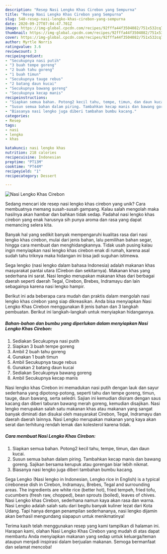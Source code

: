 ```yaml
---
description: "Resep Nasi Lengko Khas Cirebon yang Sempurna"
title: "Resep Nasi Lengko Khas Cirebon yang Sempurna"
slug: 540-resep-nasi-lengko-khas-cirebon-yang-sempurna
date: 2020-09-27T07:04:47.701Z
image: https://img-global.cpcdn.com/recipes/92fffa44f3504082/751x532cq70/nasi-lengko-khas-cirebon-foto-resep-utama.jpg
thumbnail: https://img-global.cpcdn.com/recipes/92fffa44f3504082/751x532cq70/nasi-lengko-khas-cirebon-foto-resep-utama.jpg
cover: https://img-global.cpcdn.com/recipes/92fffa44f3504082/751x532cq70/nasi-lengko-khas-cirebon-foto-resep-utama.jpg
author: Myrtle Norris
ratingvalue: 3.6
reviewcount: 3
recipeingredient:
- "Secukupnya nasi putih"
- "3 buah tempe goreng"
- "2 buah tahu goreng"
- "1 buah timun"
- "Secukupnya tauge rebus"
- "2 batang daun kucai"
- "Secukupnya bawang goreng"
- "Secukupnya kecap manis"
recipeinstructions:
- "Siapkan semua bahan. Potong2 kecil tahu, tempe, timun, dan daun kucai."
- "Susun semua bahan dalam piring. Tambahkan kecap manis dan bawang goreng. Sajikan bersama kerupuk atau gorengan biar lebih nikmat."
- "Biasanya nasi lengko juga diberi tambahan bumbu kacang."
categories:
- Resep
tags:
- nasi
- lengko
- khas

katakunci: nasi lengko khas 
nutrition: 218 calories
recipecuisine: Indonesian
preptime: "PT13M"
cooktime: "PT44M"
recipeyield: "1"
recipecategory: Dessert

---
```



![Nasi Lengko Khas Cirebon](https://img-global.cpcdn.com/recipes/92fffa44f3504082/751x532cq70/nasi-lengko-khas-cirebon-foto-resep-utama.jpg)

Sedang mencari ide resep nasi lengko khas cirebon yang unik? Cara membuatnya memang susah-susah gampang. Kalau salah mengolah maka hasilnya akan hambar dan bahkan tidak sedap. Padahal nasi lengko khas cirebon yang enak harusnya sih punya aroma dan rasa yang dapat memancing selera kita.

Banyak hal yang sedikit banyak mempengaruhi kualitas rasa dari nasi lengko khas cirebon, mulai dari jenis bahan, lalu pemilihan bahan segar, hingga cara membuat dan menghidangkannya. Tidak usah pusing kalau ingin menyiapkan nasi lengko khas cirebon enak di rumah, karena asal sudah tahu triknya maka hidangan ini bisa jadi suguhan istimewa.

Sega lengko (nasi lengko dalam bahasa Indonesia) adalah makanan khas masyarakat pantai utara (Cirebon dan sekitarnya). Makanan khas yang sederhana ini sarat. Nasi lengko merupakan makanan khas dari berbagai daerah seperti daerah Tegal, Cirebon, Brebes, Indramayu dan lain sebagainya karena nasi lengko hampir.


Berikut ini ada beberapa cara mudah dan praktis dalam mengolah nasi lengko khas cirebon yang siap dikreasikan. Anda bisa menyiapkan Nasi Lengko Khas Cirebon menggunakan 8 jenis bahan dan 3 langkah pembuatan. Berikut ini langkah-langkah untuk menyiapkan hidangannya.

<!--inarticleads1-->

##### Bahan-bahan dan bumbu yang diperlukan dalam menyiapkan Nasi Lengko Khas Cirebon:

1. Sediakan Secukupnya nasi putih
1. Siapkan 3 buah tempe goreng
1. Ambil 2 buah tahu goreng
1. Gunakan 1 buah timun
1. Ambil Secukupnya tauge rebus
1. Gunakan 2 batang daun kucai
1. Sediakan Secukupnya bawang goreng
1. Ambil Secukupnya kecap manis


Nasi lengko khas Cirebon ini memadukan nasi putih dengan lauk dan sayur sederhana yang dipotong-potong, seperti tahu dan tempe goreng, timun, tauge, daun bawang, serta seledri. Sajian ini kemudian disiram dengan saus kacang dan diberi taburan bawang merah goreng, kemudian disajikan. Nasi lengko merupakan salah satu makanan khas atau makanan yang sangat banyak diminati dan disukai oleh masyarakat Cirebon, Tegal, Indramayu dan daerah daerah lainnya. Nasi Lengko merupakan makanan yang kaya akan serat dan terhitung rendah lemak dan kolesterol karena tidak. 

<!--inarticleads2-->

##### Cara membuat Nasi Lengko Khas Cirebon:

1. Siapkan semua bahan. Potong2 kecil tahu, tempe, timun, dan daun kucai.
1. Susun semua bahan dalam piring. Tambahkan kecap manis dan bawang goreng. Sajikan bersama kerupuk atau gorengan biar lebih nikmat.
1. Biasanya nasi lengko juga diberi tambahan bumbu kacang.


Sega Lengko (Nasi lengko in Indonesian, Lengko rice in English) is a typical cirebonese dish in Cirebon, Indramayu, Brebes, Tegal and surrounding areas. The ingredients are white rice (better hot), fried tempeh, fried tofu, cucumbers (fresh raw, chopped), bean sprouts (boiled), leaves of chives. Nasi Lengko khas Cirebon, sederhana namun kaya akan rasa dan warna. Nasi Lengko adalah salah satu dari begitu banyak kuliner lezat dari Kota Udang. Tapi hanya dengan penampilan sederhananya, nasi lengko dijamin akan berhasil mengundang siapapun untuk menikmatinya! 

Terima kasih telah menggunakan resep yang kami tampilkan di halaman ini. Harapan kami, olahan Nasi Lengko Khas Cirebon yang mudah di atas dapat membantu Anda menyiapkan makanan yang sedap untuk keluarga/teman ataupun menjadi inspirasi dalam berjualan makanan. Semoga bermanfaat dan selamat mencoba!
